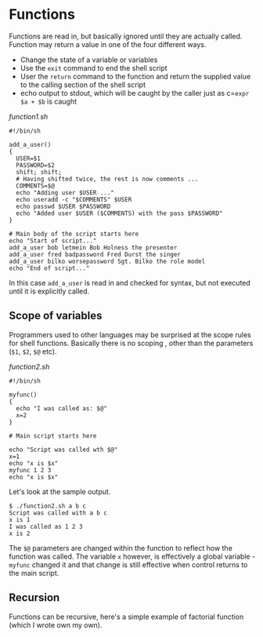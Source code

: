 # Functions

Functions are read in, but basically ignored until they are actually called. Function may return a value in one of the
four different ways.

- Change the state of a variable or variables
- Use the `exit` command to end the shell script
- User the `return` command to the function and return the supplied value to the calling section of the shell script
- echo output to stdout, which will be caught by the caller just as c=`expr $a + $b` is caught

_function1.sh_

```
#!/bin/sh

add_a_user()
{
  USER=$1
  PASSWORD=$2
  shift; shift;
  # Having shifted twice, the rest is now comments ...
  COMMENTS=$@
  echo "Adding user $USER ..."
  echo useradd -c "$COMMENTS" $USER
  echo passwd $USER $PASSWORD
  echo "Added user $USER ($COMMENTS) with the pass $PASSWORD"
}

# Main body of the script starts here
echo "Start of script..."
add_a_user bob letmein Bob Holness the presenter
add_a_user fred badpassword Fred Durst the singer
add_a_user bilko worsepassword Sgt. Bilko the role model
echo "End of script..."
```

In this case `add_a_user` is read in and checked for syntax, but not executed until it is explicitly called.

## Scope of variables

Programmers used to other languages may be surprised at the scope rules for shell functions. Basically there is no
scoping , other than the parameters (`$1`, `$2`, `$@` etc).

_function2.sh_

```
#!/bin/sh

myfunc()
{
  echo "I was called as: $@"
  x=2
}

# Main script starts here

echo "Script was called wth $@"
x=1
echo "x is $x"
myfunc 1 2 3
echo "x is $x"
```

Let's look at the sample output.

```
$ ./function2.sh a b c
Script was called with a b c
x is 1
I was called as 1 2 3
x is 2
```

The `$@` parameters are changed within the function to reflect how the function was called. The variable `x` however, is
effectively a global variable - `myfunc` changed it and that change is still effective when control returns to the main
script.

## Recursion

Functions can be recursive, here's a simple example of factorial function (which I wrote own my own).
